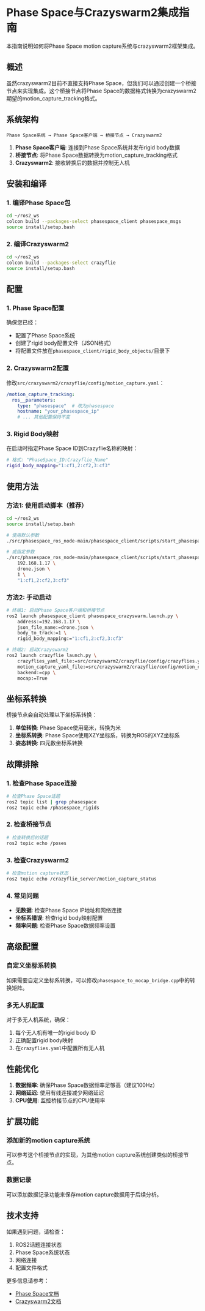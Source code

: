 # Phase Space与Crazyswarm2集成指南

本指南说明如何将Phase Space motion capture系统与crazyswarm2框架集成。

## 概述

虽然crazyswarm2目前不直接支持Phase Space，但我们可以通过创建一个桥接节点来实现集成。这个桥接节点将Phase Space的数据格式转换为crazyswarm2期望的motion_capture_tracking格式。

## 系统架构

```
Phase Space系统 → Phase Space客户端 → 桥接节点 → Crazyswarm2
```

1. **Phase Space客户端**: 连接到Phase Space系统并发布rigid body数据
2. **桥接节点**: 将Phase Space数据转换为motion_capture_tracking格式
3. **Crazyswarm2**: 接收转换后的数据并控制无人机

## 安装和编译

### 1. 编译Phase Space包

```bash
cd ~/ros2_ws
colcon build --packages-select phasespace_client phasespace_msgs
source install/setup.bash
```

### 2. 编译Crazyswarm2

```bash
cd ~/ros2_ws
colcon build --packages-select crazyflie
source install/setup.bash
```

## 配置

### 1. Phase Space配置

确保您已经：
- 配置了Phase Space系统
- 创建了rigid body配置文件（JSON格式）
- 将配置文件放在`phasespace_client/rigid_body_objects/`目录下

### 2. Crazyswarm2配置

修改`src/crazyswarm2/crazyflie/config/motion_capture.yaml`：

```yaml
/motion_capture_tracking:
  ros__parameters:
    type: "phasespace"  # 改为phasespace
    hostname: "your_phasespace_ip"
    # ... 其他配置保持不变
```

### 3. Rigid Body映射

在启动时指定Phase Space ID到Crazyflie名称的映射：

```bash
# 格式: "PhaseSpace_ID:Crazyflie_Name"
rigid_body_mapping="1:cf1,2:cf2,3:cf3"
```

## 使用方法

### 方法1: 使用启动脚本（推荐）

```bash
cd ~/ros2_ws
source install/setup.bash

# 使用默认参数
./src/phasespace_ros_node-main/phasespace_client/scripts/start_phasespace_crazyswarm.sh

# 或指定参数
./src/phasespace_ros_node-main/phasespace_client/scripts/start_phasespace_crazyswarm.sh \
    192.168.1.17 \
    drone.json \
    1 \
    "1:cf1,2:cf2,3:cf3"
```

### 方法2: 手动启动

```bash
# 终端1: 启动Phase Space客户端和桥接节点
ros2 launch phasespace_client phasespace_crazyswarm.launch.py \
    address:=192.168.1.17 \
    json_file_name:=drone.json \
    body_to_track:=1 \
    rigid_body_mapping:="1:cf1,2:cf2,3:cf3"

# 终端2: 启动Crazyswarm2
ros2 launch crazyflie launch.py \
    crazyflies_yaml_file:=src/crazyswarm2/crazyflie/config/crazyflies.yaml \
    motion_capture_yaml_file:=src/crazyswarm2/crazyflie/config/motion_capture.yaml \
    backend:=cpp \
    mocap:=True
```

## 坐标系转换

桥接节点会自动处理以下坐标系转换：

1. **单位转换**: Phase Space使用毫米，转换为米
2. **坐标系转换**: Phase Space使用XZY坐标系，转换为ROS的XYZ坐标系
3. **姿态转换**: 四元数坐标系转换

## 故障排除

### 1. 检查Phase Space连接

```bash
# 检查Phase Space话题
ros2 topic list | grep phasespace
ros2 topic echo /phasespace_rigids
```

### 2. 检查桥接节点

```bash
# 检查转换后的话题
ros2 topic echo /poses
```

### 3. 检查Crazyswarm2

```bash
# 检查motion capture状态
ros2 topic echo /crazyflie_server/motion_capture_status
```

### 4. 常见问题

- **无数据**: 检查Phase Space IP地址和网络连接
- **坐标系错误**: 检查rigid body映射配置
- **频率问题**: 检查Phase Space数据频率设置

## 高级配置

### 自定义坐标系转换

如果需要自定义坐标系转换，可以修改`phasespace_to_mocap_bridge.cpp`中的转换矩阵。

### 多无人机配置

对于多无人机系统，确保：
1. 每个无人机有唯一的rigid body ID
2. 正确配置rigid body映射
3. 在`crazyflies.yaml`中配置所有无人机

## 性能优化

1. **数据频率**: 确保Phase Space数据频率足够高（建议100Hz）
2. **网络延迟**: 使用有线连接减少网络延迟
3. **CPU使用**: 监控桥接节点的CPU使用率

## 扩展功能

### 添加新的motion capture系统

可以参考这个桥接节点的实现，为其他motion capture系统创建类似的桥接节点。

### 数据记录

可以添加数据记录功能来保存motion capture数据用于后续分析。

## 技术支持

如果遇到问题，请检查：
1. ROS2话题连接状态
2. Phase Space系统状态
3. 网络连接
4. 配置文件格式

更多信息请参考：
- [Phase Space文档](https://customers.phasespace.com/)
- [Crazyswarm2文档](https://github.com/IMRCLab/crazyswarm2) 